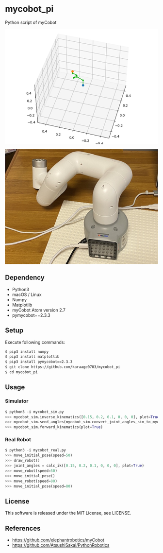 # mycobot_pi
Python script of myCobot

![](./docs/images/robot_sim.png)

![](./docs/images/robot_real.jpg)

## Dependency

- Python3
- macOS / Linux
- Numpy
- Matplotlib
- myCobot Atom version 2.7
- pymycobot==2.3.3

## Setup

Execute following commands:

```sh
$ pip3 install numpy
$ pip3 install matplotlib
$ pip3 install pymycobot==2.3.3
$ git clone https://github.com/karaage0703/mycobot_pi
$ cd mycobot_pi
```

## Usage

### Simulator

```python
$ python3 -i mycobot_sim.py
>>> mycobot_sim.inverse_kinematics([0.15, 0.2, 0.1, 0, 0, 0], plot=True)
>>> mycobot_sim.send_angles(mycobot_sim.convert_joint_angles_sim_to_mycobot([0.0, 0.0, 0.0, 0.0, 0.0, 0.0]))
>>> mycobot_sim.forward_kinematics(plot=True)
```


### Real Robot

```python
$ python3 -i mycobot_real.py
>>> move_initial_pose(speed=50)
>>> draw_robot()
>>> joint_angles = calc_ik([0.15, 0.2, 0.1, 0, 0, 0], plot=True)
>>> move_robot(speed=50)
>>> move_initial_pose()
>>> move_robot(speed=80)
>>> move_initial_pose(speed=80)
```

## License

This software is released under the MIT License, see LICENSE.

## References

- https://github.com/elephantrobotics/myCobot
- https://github.com/AtsushiSakai/PythonRobotics
